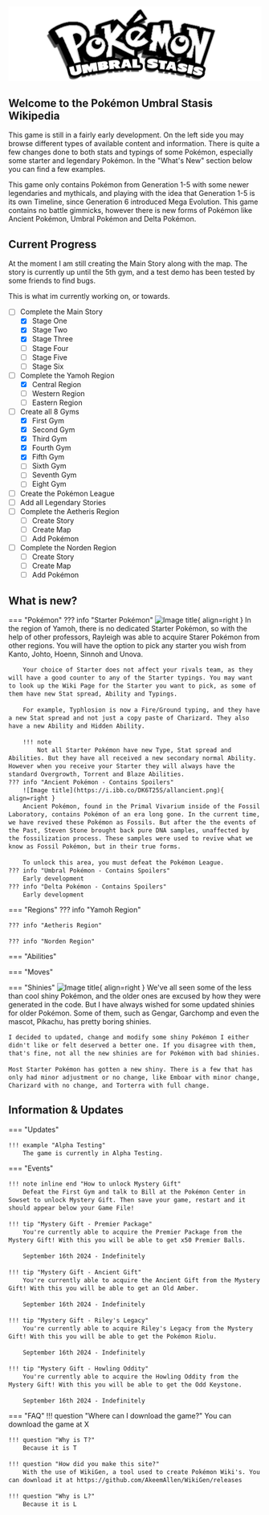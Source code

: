 <img alt="home-page" src="img/logo.png">

## Welcome to the Pokémon Umbral Stasis Wikipedia
This game is still in a fairly early development. On the left side you may browse different types of available content and information. There is quite a few changes done to both stats and typings of some Pokémon, especially some starter and legendary Pokémon. In the "What's New" section below you can find a few examples.

This game only contains Pokémon from Generation 1-5 with some newer legendaries and mythicals, and playing with the idea that Generation 1-5 is its own Timeline, since Generation 6 introduced Mega Evolution. This game contains no battle gimmicks, however there is new forms of Pokémon like Ancient Pokémon, Umbral Pokémon and Delta Pokémon.

## Current Progress

At the moment I am still creating the Main Story along with the map. The story is currently up until the 5th gym, and a test demo has been tested by some friends to find bugs.

This is what im currently working on, or towards.

- [ ] Complete the Main Story
    * [x] Stage One
    * [x] Stage Two
    * [x] Stage Three
    * [ ] Stage Four
    * [ ] Stage Five
    * [ ] Stage Six
- [ ] Complete the Yamoh Region
    * [x] Central Region
    * [ ] Western Region
    * [ ] Eastern Region
- [ ] Create all 8 Gyms
    * [x] First Gym
    * [x] Second Gym
    * [x] Third Gym
    * [x] Fourth Gym
    * [x] Fifth Gym
    * [ ] Sixth Gym
    * [ ] Seventh Gym
    * [ ] Eight Gym
- [ ] Create the Pokémon League
- [ ] Add all Legendary Stories
- [ ] Complete the Aetheris Region
    * [ ] Create Story
    * [ ] Create Map
    * [ ] Add Pokémon
- [ ] Complete the Norden Region
    * [ ] Create Story
    * [ ] Create Map
    * [ ] Add Pokémon

## What is new?
=== "Pokémon"
    ??? info "Starter Pokémon"
        ![Image title](https://i.ibb.co/YdL51sH/allstarters.png){ align=right }
        In the region of Yamoh, there is no dedicated Starter Pokémon, so with the help of other professors, Rayleigh was able to acquire Starer Pokémon from other regions. You will have the option to pick any starter you wish from Kanto, Johto, 
        Hoenn, Sinnoh and Unova.

        Your choice of Starter does not affect your rivals team, as they will have a good counter to any of the Starter typings. You may want to look up the Wiki Page for the Starter you want to pick, as some of them have new Stat spread, Ability and Typings.

        For example, Typhlosion is now a Fire/Ground typing, and they have a new Stat spread and not just a copy paste of Charizard. They also have a new Ability and Hidden Ability.

        !!! note 
            Not all Starter Pokémon have new Type, Stat spread and Abilities. But they have all received a new secondary normal Ability. However when you receive your Starter they will always have the standard Overgrowth, Torrent and Blaze Abilities.
    ??? info "Ancient Pokémon - Contains Spoilers"
        ![Image title](https://i.ibb.co/DK6T25S/allancient.png){ align=right }
        Ancient Pokémon, found in the Primal Vivarium inside of the Fossil Laboratory, contains Pokémon of an era long gone. In the current time, we have revived these Pokémon as Fossils. But after the the events of the Past, Steven Stone brought back pure DNA samples, unaffected by the fossilization process. These samples were used to revive what we know as Fossil Pokémon, but in their true forms.

        To unlock this area, you must defeat the Pokémon League.
    ??? info "Umbral Pokémon - Contains Spoilers"
        Early development
    ??? info "Delta Pokémon - Contains Spoilers"
        Early development

=== "Regions"
    ??? info "Yamoh Region"

    ??? info "Aetheris Region"

    ??? info "Norden Region"

=== "Abilities"

=== "Moves"

=== "Shinies"
    ![Image title](https://i.ibb.co/rpT1HND/allshinies.png){ align=right }
    We've all seen some of the less than cool shiny Pokémon, and the older ones are excused by how they were generated in the code. But I have always wished for some updated shinies for older Pokémon. Some of them, such as Gengar, Garchomp and even the mascot, Pikachu, has pretty boring shinies. 
    
    I decided to updated, change and modify some shiny Pokémon I either didn't like or felt deserved a better one. If you disagree with them, that's fine, not all the new shinies are for Pokémon with bad shinies.

    Most Starter Pokémon has gotten a new shiny. There is a few that has only had minor adjustment or no change, like Emboar with minor change, Charizard with no change, and Torterra with full change.

## Information & Updates

=== "Updates"

    !!! example "Alpha Testing"
        The game is currently in Alpha Testing.

=== "Events"

    !!! note inline end "How to unlock Mystery Gift"
        Defeat the First Gym and talk to Bill at the Pokémon Center in Sowset to unlock Mystery Gift. Then save your game, restart and it should appear below your Game File!

    !!! tip "Mystery Gift - Premier Package"
        You're currently able to acquire the Premier Package from the Mystery Gift! With this you will be able to get x50 Premier Balls.

        September 16th 2024 - Indefinitely

    !!! tip "Mystery Gift - Ancient Gift"
        You're currently able to acquire the Ancient Gift from the Mystery Gift! With this you will be able to get an Old Amber.

        September 16th 2024 - Indefinitely

    !!! tip "Mystery Gift - Riley's Legacy"
        You're currently able to acquire Riley's Legacy from the Mystery Gift! With this you will be able to get the Pokémon Riolu.

        September 16th 2024 - Indefinitely

    !!! tip "Mystery Gift - Howling Oddity"
        You're currently able to acquire the Howling Oddity from the Mystery Gift! With this you will be able to get the Odd Keystone.

        September 16th 2024 - Indefinitely

=== "FAQ"
    !!! question "Where can I download the game?"
        You can download the game at X

    !!! question "Why is T?"
        Because it is T

    !!! question "How did you make this site?"
        With the use of WikiGen, a tool used to create Pokémon Wiki's. You can download it at https://github.com/AkeemAllen/WikiGen/releases

    !!! question "Why is L?"
        Because it is L